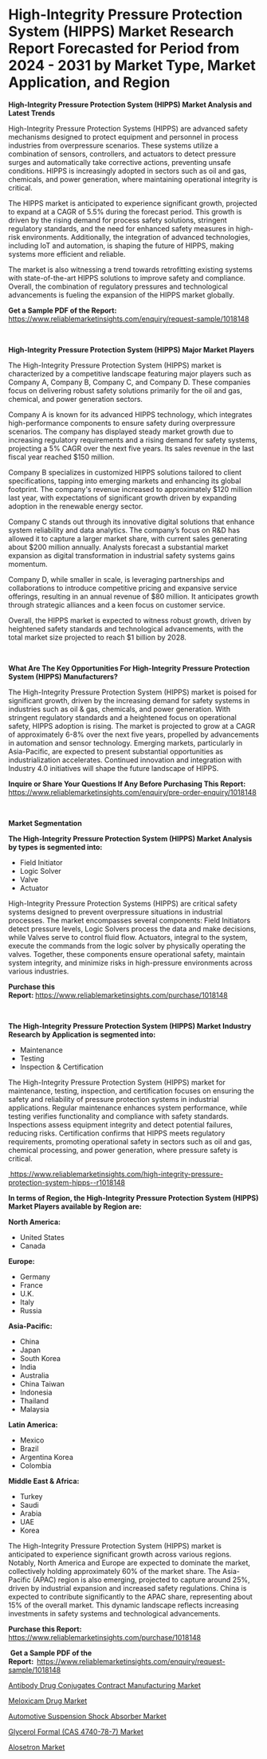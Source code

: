 <p><h1>High-Integrity Pressure Protection System (HIPPS) Market Research Report Forecasted for Period from 2024 -  2031 by Market Type, Market Application, and Region</h1></p><p><strong>High-Integrity Pressure Protection System (HIPPS) Market Analysis and Latest Trends</strong></p>
<p><p>High-Integrity Pressure Protection Systems (HIPPS) are advanced safety mechanisms designed to protect equipment and personnel in process industries from overpressure scenarios. These systems utilize a combination of sensors, controllers, and actuators to detect pressure surges and automatically take corrective actions, preventing unsafe conditions. HIPPS is increasingly adopted in sectors such as oil and gas, chemicals, and power generation, where maintaining operational integrity is critical.</p><p>The HIPPS market is anticipated to experience significant growth, projected to expand at a CAGR of 5.5% during the forecast period. This growth is driven by the rising demand for process safety solutions, stringent regulatory standards, and the need for enhanced safety measures in high-risk environments. Additionally, the integration of advanced technologies, including IoT and automation, is shaping the future of HIPPS, making systems more efficient and reliable. </p><p>The market is also witnessing a trend towards retrofitting existing systems with state-of-the-art HIPPS solutions to improve safety and compliance. Overall, the combination of regulatory pressures and technological advancements is fueling the expansion of the HIPPS market globally.</p></p>
<p><strong>Get a Sample PDF of the Report:&nbsp;</strong> <a href="https://www.reliablemarketinsights.com/enquiry/request-sample/1018148?utm_campaign=1512&utm_medium=2&utm_source=Github&utm_content=ia&utm_term=04122024&utm_id=high-integrity-pressure-protection-system-hipps">https://www.reliablemarketinsights.com/enquiry/request-sample/1018148</a></p>
<p>&nbsp;</p>
<p><strong>High-Integrity Pressure Protection System (HIPPS) Major Market Players</strong></p>
<p><p>The High-Integrity Pressure Protection System (HIPPS) market is characterized by a competitive landscape featuring major players such as Company A, Company B, Company C, and Company D. These companies focus on delivering robust safety solutions primarily for the oil and gas, chemical, and power generation sectors.</p><p>Company A is known for its advanced HIPPS technology, which integrates high-performance components to ensure safety during overpressure scenarios. The company has displayed steady market growth due to increasing regulatory requirements and a rising demand for safety systems, projecting a 5% CAGR over the next five years. Its sales revenue in the last fiscal year reached $150 million.</p><p>Company B specializes in customized HIPPS solutions tailored to client specifications, tapping into emerging markets and enhancing its global footprint. The company's revenue increased to approximately $120 million last year, with expectations of significant growth driven by expanding adoption in the renewable energy sector. </p><p>Company C stands out through its innovative digital solutions that enhance system reliability and data analytics. The company’s focus on R&D has allowed it to capture a larger market share, with current sales generating about $200 million annually. Analysts forecast a substantial market expansion as digital transformation in industrial safety systems gains momentum.</p><p>Company D, while smaller in scale, is leveraging partnerships and collaborations to introduce competitive pricing and expansive service offerings, resulting in an annual revenue of $80 million. It anticipates growth through strategic alliances and a keen focus on customer service.</p><p>Overall, the HIPPS market is expected to witness robust growth, driven by heightened safety standards and technological advancements, with the total market size projected to reach $1 billion by 2028.</p></p>
<p>&nbsp;</p>
<p><strong>What Are The Key Opportunities For High-Integrity Pressure Protection System (HIPPS) Manufacturers?</strong></p>
<p><p>The High-Integrity Pressure Protection System (HIPPS) market is poised for significant growth, driven by the increasing demand for safety systems in industries such as oil & gas, chemicals, and power generation. With stringent regulatory standards and a heightened focus on operational safety, HIPPS adoption is rising. The market is projected to grow at a CAGR of approximately 6-8% over the next five years, propelled by advancements in automation and sensor technology. Emerging markets, particularly in Asia-Pacific, are expected to present substantial opportunities as industrialization accelerates. Continued innovation and integration with Industry 4.0 initiatives will shape the future landscape of HIPPS.</p></p>
<p><strong>Inquire or Share Your Questions If Any Before Purchasing This Report:</strong> <a href="https://www.reliablemarketinsights.com/enquiry/pre-order-enquiry/1018148?utm_campaign=1512&utm_medium=2&utm_source=Github&utm_content=ia&utm_term=04122024&utm_id=high-integrity-pressure-protection-system-hipps">https://www.reliablemarketinsights.com/enquiry/pre-order-enquiry/1018148</a></p>
<p>&nbsp;</p>
<p><strong>Market Segmentation</strong></p>
<p><strong>The High-Integrity Pressure Protection System (HIPPS) Market Analysis by types is segmented into:</strong></p>
<p><ul><li>Field Initiator</li><li>Logic Solver</li><li>Valve</li><li>Actuator</li></ul></p>
<p><p>High-Integrity Pressure Protection Systems (HIPPS) are critical safety systems designed to prevent overpressure situations in industrial processes. The market encompasses several components: Field Initiators detect pressure levels, Logic Solvers process the data and make decisions, while Valves serve to control fluid flow. Actuators, integral to the system, execute the commands from the logic solver by physically operating the valves. Together, these components ensure operational safety, maintain system integrity, and minimize risks in high-pressure environments across various industries.</p></p>
<p><strong>Purchase this Report:&nbsp;</strong><a href="https://www.reliablemarketinsights.com/purchase/1018148?utm_campaign=1512&utm_medium=2&utm_source=Github&utm_content=ia&utm_term=04122024&utm_id=high-integrity-pressure-protection-system-hipps">https://www.reliablemarketinsights.com/purchase/1018148</a></p>
<p>&nbsp;</p>
<p><strong>The High-Integrity Pressure Protection System (HIPPS) Market Industry Research by Application is segmented into:</strong></p>
<p><ul><li>Maintenance</li><li>Testing</li><li>Inspection & Certification</li></ul></p>
<p><p>The High-Integrity Pressure Protection System (HIPPS) market for maintenance, testing, inspection, and certification focuses on ensuring the safety and reliability of pressure protection systems in industrial applications. Regular maintenance enhances system performance, while testing verifies functionality and compliance with safety standards. Inspections assess equipment integrity and detect potential failures, reducing risks. Certification confirms that HIPPS meets regulatory requirements, promoting operational safety in sectors such as oil and gas, chemical processing, and power generation, where pressure safety is critical.</p></p>
<p><a href="https://www.reliablemarketinsights.com/high-integrity-pressure-protection-system-hipps--r1018148?utm_campaign=1512&utm_medium=2&utm_source=Github&utm_content=ia&utm_term=04122024&utm_id=high-integrity-pressure-protection-system-hipps">&nbsp;https://www.reliablemarketinsights.com/high-integrity-pressure-protection-system-hipps--r1018148</a></p>
<p><strong>In terms of Region, the High-Integrity Pressure Protection System (HIPPS) Market Players available by Region are:</strong></p>
<p>
    <p> <strong> North America: </strong>
        <ul>
            <li>United States</li>
            <li>Canada</li>
        </ul>
        </p> 
    <p> <strong> Europe: </strong>
        <ul>
            <li>Germany</li>
            <li>France</li>
            <li>U.K.</li>
            <li>Italy</li>
            <li>Russia</li>
        </ul>
        </p> 
    <p> <strong> Asia-Pacific: </strong>
        <ul>
            <li>China</li>
            <li>Japan</li>
            <li>South Korea</li>
            <li>India</li>
            <li>Australia</li>
            <li>China Taiwan</li>
            <li>Indonesia</li>
            <li>Thailand</li>
            <li>Malaysia</li>
        </ul>
        </p> 
    <p> <strong> Latin America: </strong>
        <ul>
            <li>Mexico</li>
            <li>Brazil</li>
            <li>Argentina Korea</li>
            <li>Colombia</li>
        </ul>
        </p> 
    <p> <strong> Middle East & Africa: </strong>
        <ul>
            <li>Turkey</li>
            <li>Saudi</li>
            <li>Arabia</li>
            <li>UAE</li>
            <li>Korea</li>
        </ul>
    </p>
    </p>
<p><p>The High-Integrity Pressure Protection System (HIPPS) market is anticipated to experience significant growth across various regions. Notably, North America and Europe are expected to dominate the market, collectively holding approximately 60% of the market share. The Asia-Pacific (APAC) region is also emerging, projected to capture around 25%, driven by industrial expansion and increased safety regulations. China is expected to contribute significantly to the APAC share, representing about 15% of the overall market. This dynamic landscape reflects increasing investments in safety systems and technological advancements.</p></p>
<p><strong>Purchase this Report: </strong><a href="https://www.reliablemarketinsights.com/purchase/1018148?utm_campaign=1512&utm_medium=2&utm_source=Github&utm_content=ia&utm_term=04122024&utm_id=high-integrity-pressure-protection-system-hipps">https://www.reliablemarketinsights.com/purchase/1018148</a></p>
<p>&nbsp;<strong>Get a Sample PDF of the Report:&nbsp;&nbsp;</strong><a href="https://www.reliablemarketinsights.com/enquiry/request-sample/1018148?utm_campaign=1512&utm_medium=2&utm_source=Github&utm_content=ia&utm_term=04122024&utm_id=high-integrity-pressure-protection-system-hipps">https://www.reliablemarketinsights.com/enquiry/request-sample/1018148</a></p>
<p><strong></strong></p>
<p><p><a href="https://issuu.com/reportprime-2/docs/antibody-drug-conjugates-contract-manufacturing-ma?utm_campaign=1512&utm_medium=2&utm_source=Github&utm_content=ia&utm_term=04122024&utm_id=high-integrity-pressure-protection-system-hipps">Antibody Drug Conjugates Contract Manufacturing Market</a></p><p><a href="https://www.linkedin.com/pulse/in-depth-analysis-size-meloxicam-drug-market-its-anticipated-3a4be?utm_campaign=1512&utm_medium=2&utm_source=Github&utm_content=ia&utm_term=04122024&utm_id=high-integrity-pressure-protection-system-hipps">Meloxicam Drug Market</a></p><p><a href="https://issuu.com/reportprime-2/docs/automotive-suspension-shock-absorber-market-size-2?utm_campaign=1512&utm_medium=2&utm_source=Github&utm_content=ia&utm_term=04122024&utm_id=high-integrity-pressure-protection-system-hipps">Automotive Suspension Shock Absorber Market</a></p><p><a href="https://github.com/willjis/Market-Research-Report-List-1/blob/main/glycerol-formal-cas-4740-78-7-market.md?utm_campaign=1512&utm_medium=2&utm_source=Github&utm_content=ia&utm_term=04122024&utm_id=high-integrity-pressure-protection-system-hipps">Glycerol Formal (CAS 4740-78-7) Market</a></p><p><a href="https://www.linkedin.com/pulse/comprehensive-overview-alosetron-market-share-size-growth-119-av5re?utm_campaign=1512&utm_medium=2&utm_source=Github&utm_content=ia&utm_term=04122024&utm_id=high-integrity-pressure-protection-system-hipps">Alosetron Market</a></p></p>
